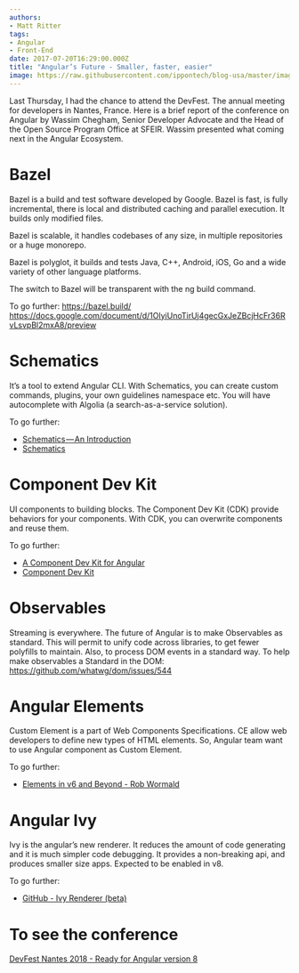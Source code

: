 ```yaml
---
authors:
- Matt Ritter
tags:
- Angular
- Front-End
date: 2017-07-20T16:29:00.000Z
title: "Angular’s Future - Smaller, faster, easier"
image: https://raw.githubusercontent.com/ippontech/blog-usa/master/images/2018/11/devFest.png
---
```


Last Thursday, I had the chance to attend the DevFest. The annual meeting for developers in Nantes, France. Here is a brief report of the conference on Angular by Wassim Chegham, Senior Developer Advocate and the Head of the Open Source Program Office at SFEIR. Wassim presented what coming next in the Angular Ecosystem. 

# Bazel

Bazel is a build and test software developed by Google. Bazel is fast, is fully incremental, there is local and distributed caching and parallel execution. It builds only modified files. 

Bazel is scalable, it handles codebases of any size, in multiple repositories or a huge monorepo. 

Bazel is polyglot, it builds and tests Java, C++, Android, iOS, Go and a wide variety of other language platforms. 

The switch to Bazel will be transparent with the ng build command.

To go further:
https://bazel.build/
https://docs.google.com/document/d/1OlyiUnoTirUj4gecGxJeZBcjHcFr36RvLsvpBl2mxA8/preview

# Schematics

It’s a tool to extend Angular CLI. With Schematics, you can create custom commands, plugins, your own guidelines namespace etc. You will have autocomplete with Algolia (a search-as-a-service solution).

To go further:

* [Schematics — An Introduction](https://blog.angular.io/schematics-an-introduction-dc1dfbc2a2b2)
* [Schematics](https://material.angular.io/guide/schematics)

# Component Dev Kit

UI components to building blocks. The Component Dev Kit (CDK) provide behaviors for your components. With CDK, you can overwrite components and reuse them. 

To go further:
* [A Component Dev Kit for Angular](https://blog.angular.io/a-component-dev-kit-for-angular-9f06e3b4b3b4)
* [Component Dev Kit](https://material.angular.io/cdk/categories)

# Observables

Streaming is everywhere. The future of Angular is to make Observables as standard. This will permit to unify code across libraries, to get fewer polyfills to maintain. Also, to process DOM events in a standard way. To help make observables a Standard in the DOM: https://github.com/whatwg/dom/issues/544

# Angular Elements

Custom Element is a part of Web Components Specifications. CE allow web developers to define new types of HTML elements. So, Angular team want to use Angular component as Custom Element.

To go further:
* [Elements in v6 and Beyond - Rob Wormald](https://www.youtube.com/watch?v=Z1gLFPLVJjY&t=4s)


# Angular Ivy

Ivy is the angular’s new renderer. It reduces the amount of code generating and it is much simpler code debugging. It provides a non-breaking api, and produces smaller size apps. Expected to be enabled in v8.

To go further:
* [GitHub - Ivy Renderer (beta)](https://github.com/angular/angular/issues/21706)


# To see the conference
[DevFest Nantes 2018 - Ready for Angular version 8](https://www.youtube.com/watch?v=zCsFUzEEfto)
